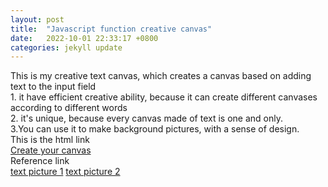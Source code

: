```yaml
---
layout: post
title:  "Javascript function creative canvas"
date:   2022-10-01 22:33:17 +0800
categories: jekyll update
---
```

This is my creative text canvas, which creates a canvas based on adding text to the input field
<br>1. it have efficient creative ability, because it can create different canvases according to different words
<br>2. it's unique, because every canvas made of text is one and only.
<br>3.You can use it to make background pictures, with a sense of design.
<br>This is the html link
<br><a href="https://silvia312488492.github.io/input/index.html">Create your canvas</a>
<br>Reference link
<br><a href="https://pixels.com/featured/jimi-hendrix-black-and-white-word-portrait-kato-smock.html">text picture 1</a>
<a href="https://github.com/Silvia312488492/ga_blog/edit/gh-pages/_posts/2022-10-1-creative-canvas.markdown">text picture 2</a>



[jekyll-docs]: https://jekyllrb.com/docs/home
[jekyll-gh]:   https://github.com/jekyll/jekyll
[jekyll-talk]: https://talk.jekyllrb.com/
